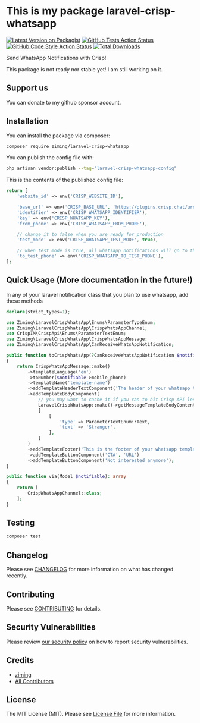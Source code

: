 # This is my package laravel-crisp-whatsapp

[![Latest Version on Packagist](https://img.shields.io/packagist/v/ziming/laravel-crisp-whatsapp.svg?style=flat-square)](https://packagist.org/packages/ziming/laravel-crisp-whatsapp)
[![GitHub Tests Action Status](https://img.shields.io/github/actions/workflow/status/ziming/laravel-crisp-whatsapp/run-tests.yml?branch=main&label=tests&style=flat-square)](https://github.com/ziming/laravel-crisp-whatsapp/actions?query=workflow%3Arun-tests+branch%3Amain)
[![GitHub Code Style Action Status](https://img.shields.io/github/actions/workflow/status/ziming/laravel-crisp-whatsapp/fix-php-code-style-issues.yml?branch=main&label=code%20style&style=flat-square)](https://github.com/ziming/laravel-crisp-whatsapp/actions?query=workflow%3A"Fix+PHP+code+style+issues"+branch%3Amain)
[![Total Downloads](https://img.shields.io/packagist/dt/ziming/laravel-crisp-whatsapp.svg?style=flat-square)](https://packagist.org/packages/ziming/laravel-crisp-whatsapp)

Send WhatsApp Notifications with Crisp!

This package is not ready nor stable yet! I am still working on it.

## Support us

You can donate to my github sponsor account.

## Installation

You can install the package via composer:

```bash
composer require ziming/laravel-crisp-whatsapp
```

You can publish the config file with:

```bash
php artisan vendor:publish --tag="laravel-crisp-whatsapp-config"
```

This is the contents of the published config file:

```php
return [
    'website_id' => env('CRISP_WEBSITE_ID'),

    'base_url' => env('CRISP_BASE_URL', 'https://plugins.crisp.chat/urn:crisp.im:whatsapp:0/wa/api/website'),
    'identifier' => env('CRISP_WHATSAPP_IDENTIFIER'),
    'key' => env('CRISP_WHATSAPP_KEY'),
    'from_phone' => env('CRISP_WHATSAPP_FROM_PHONE'),

    // change it to false when you are ready for production
    'test_mode' => env('CRISP_WHATSAPP_TEST_MODE', true),

    // when test_mode is true, all whatsapp notifications will go to this number
    'to_test_phone' => env('CRISP_WHATSAPP_TO_TEST_PHONE'),
];
```

## Quick Usage (More documentation in the future!)

In any of your laravel notification class that you plan to use whatsapp, add these methods

```php
declare(strict_types=1);

use Ziming\LaravelCrispWhatsApp\Enums\ParameterTypeEnum;
use Ziming\LaravelCrispWhatsApp\CrispWhatsAppChannel;
use CrispIM\CrispApi\Enums\ParameterTextEnum;
use Ziming\LaravelCrispWhatsApp\CrispWhatsAppMessage;
use Ziming\LaravelCrispWhatsApp\CanReceiveWhatsAppNotification;

public function toCrispWhatsApp(?CanReceiveWhatsAppNotification $notifiable = null): CrispWhatsAppMessage
{
    return CrispWhatsAppMessage::make()
        ->templateLanguage('en')
        ->toNumber($notifiable->mobile_phone)
        ->templateName('template-name')
        ->addTemplateHeaderTextComponent('The header of your whatsapp template')
        ->addTemplateBodyComponent(
            // you may want to cache it if you can to hit Crisp API lesser!
            LaravelCrispWhatsApp::make()->getMessageTemplateBodyContent('template-name'),
            [
                [
                    'type' => ParameterTextEnum::Text,
                    'text' => 'Stranger',
                ],
            ]
        )
        ->addTemplateFooter('This is the footer of your whatsapp template')
        ->addTemplateButtonComponent('CTA', 'URL')
        ->addTemplateButtonComponent('Not interested anymore');
}

public function via(Model $notifiable): array
{
    return [
        CrispWhatsAppChannel::class;
    ];
}
```

## Testing

```bash
composer test
```

## Changelog

Please see [CHANGELOG](CHANGELOG.md) for more information on what has changed recently.

## Contributing

Please see [CONTRIBUTING](CONTRIBUTING.md) for details.

## Security Vulnerabilities

Please review [our security policy](../../security/policy) on how to report security vulnerabilities.

## Credits

- [ziming](https://github.com/ziming)
- [All Contributors](../../contributors)

## License

The MIT License (MIT). Please see [License File](LICENSE.md) for more information.

